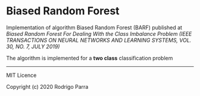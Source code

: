# Biased Random Forest

Implementation of algorithm Biased Random Forest (BARF) published at *Biased Random Forest For Dealing With the Class Imbalance Problem (IEEE TRANSACTIONS ON NEURAL NETWORKS AND LEARNING SYSTEMS, VOL. 30, NO. 7, JULY 2019)*

The algorithm is implemented for a **two class** classification problem

----

MIT Licence

Copyright (c) 2020 Rodrigo Parra

